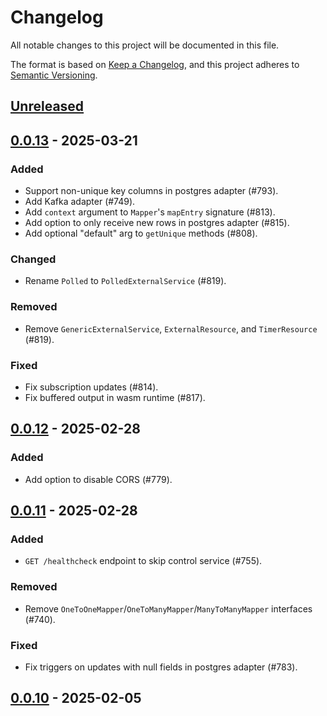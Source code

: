 # Changelog

All notable changes to this project will be documented in this file.

The format is based on [Keep a Changelog](https://keepachangelog.com/en/1.1.0/),
and this project adheres to [Semantic Versioning](https://semver.org/spec/v2.0.0.html).

## [Unreleased]

## [0.0.13] - 2025-03-21

### Added
- Support non-unique key columns in postgres adapter (#793).
- Add Kafka adapter (#749).
- Add `context` argument to `Mapper`'s `mapEntry` signature (#813).
- Add option to only receive new rows in postgres adapter (#815).
- Add optional "default" arg to `getUnique` methods (#808).

### Changed
- Rename `Polled` to `PolledExternalService` (#819).

### Removed
- Remove `GenericExternalService`, `ExternalResource`, and
  `TimerResource` (#819).

### Fixed
- Fix subscription updates (#814).
- Fix buffered output in wasm runtime (#817).

## [0.0.12] - 2025-02-28

### Added
- Add option to disable CORS (#779).

## [0.0.11] - 2025-02-28

### Added
- `GET /healthcheck` endpoint to skip control service (#755).

### Removed
- Remove `OneToOneMapper`/`OneToManyMapper`/`ManyToManyMapper`
  interfaces (#740).

### Fixed
- Fix triggers on updates with null fields in postgres adapter (#783).

## [0.0.10] - 2025-02-05

[unreleased]: https://github.com/skiplabs/skip/compare/v0.0.13...HEAD
[0.0.13]: https://github.com/skiplabs/skip/compare/v0.0.12...v0.0.13
[0.0.12]: https://github.com/skiplabs/skip/compare/v0.0.11...v0.0.12
[0.0.11]: https://github.com/skiplabs/skip/compare/v0.0.10...v0.0.11
[0.0.10]: https://github.com/skiplabs/skip/releases/tag/v0.0.10

